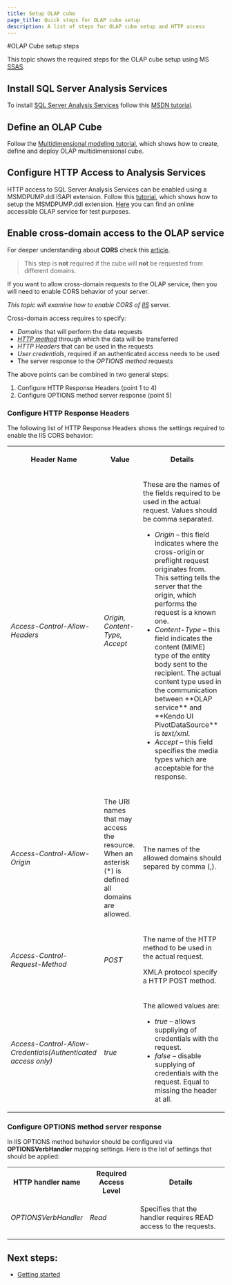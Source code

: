 ```yaml
---
title: Setup OLAP cube
page_title: Quick steps for OLAP cube setup
description: A list of steps for OLAP cube setup and HTTP access
---
```


#OLAP Cube setup steps

This topic shows the required steps for the OLAP cube setup using MS [SSAS](http://technet.microsoft.com/en-us/library/ms175609(v=sql.90).aspx).

## Install SQL Server Analysis Services

To install [SQL Server Analysis Services](http://technet.microsoft.com/en-us/library/ms175609(v=sql.90).aspx) follow this [MSDN tutorial](http://msdn.microsoft.com/en-us/library/hh403424(v=sql.110).aspx).

## Define an OLAP Cube
Follow the [Multidimensional modeling tutorial](http://msdn.microsoft.com/en-us/library/ms170208(v=sql.110).aspx), which shows how to create, define and deploy OLAP multidimensional cube.

## Configure HTTP Access to Analysis Services
HTTP access to SQL Server Analysis Services can be enabled using a MSMDPUMP.ddl ISAPI extension. Follow this [tutorial](http://technet.microsoft.com/en-us/library/gg492140.aspx), which shows how to setup the MSMDPUMP.ddl extension. [Here](http://demos.telerik.com/olap/msmdpump.dll) you can find an online accessible OLAP service for test purposes.

## Enable cross-domain access to the OLAP service

For deeper understanding about **CORS** check this [article](https://developer.mozilla.org/en-US/docs/Web/HTTP/Access_control_CORS).

>This step is **not** required if the cube will **not** be requested from different domains.

If you want to allow cross-domain requests to the OLAP service, then you will need to enable CORS behavior of your server.

*This topic will examine how to enable CORS of [IIS](http://www.iis.net/)* server.

Cross-domain access requires to specify:

- *Domains* that will perform the data requests
- *[HTTP method](http://www.w3.org/Protocols/rfc2616/rfc2616-sec9.html)* through which the data will be transferred
- *HTTP Headers* that can be used in the requests
- *User credentials*,  required if an authenticated access needs to be used
- The server response to the *OPTIONS method* requests

The above points can be combined in two general steps:

1. Configure HTTP Response Headers (point 1 to 4)
2. Configure OPTIONS method server response (point 5)

### Configure HTTP Response Headers

The following list of HTTP Response Headers shows the settings required to enable the IIS CORS behavior:

<table>
    <tbody>
        <tr>
            <th>
                <p>Header Name</p>
            </th>
            <th>
                <p>Value</p>
            </th>
            <th>
                <p>Details</p>
            </th>
        </tr>
        <tr>
            <td><em>Access-Control-Allow-Headers</em></td>
            <td><em>Origin, Content-Type, Accept</em></td>
            <td>
                <p>These are the names of the fields required to be used in the actual request. Values should be comma separated.</p>
                <ul>
                    <li><em>Origin</em> – this field indicates where the cross-origin or preflight request originates from. This setting tells the server that the origin, which performs the request is a known one.</li>
                    <li><em>Content-Type</em> – this field indicates the content (MIME) type of the entity body sent to the recipient. The actual content type used in the communication between **OLAP service** and **Kendo UI PivotDataSource** is <em>text/xml</em>.</li>
                    <li><em>Accept</em> – this field specifies the media types which are acceptable for the response.</li>
                </ul>
            </td>
        </tr>
        <tr>
            <td><em>Access-Control-Allow-Origin</em></td>
            <td>
                <p>The URI names that may access the resource. When an asterisk (*) is defined all domains are allowed.</p>
            </td>
            <td>
                <p>The names of the allowed domains should separed by comma (,).</p>
            </td>
        </tr>
        <tr>
            <td><em>Access-Control-Request-Method</em></td>
            <td><em>POST</em></td>
            <td>
                <p>The name of the HTTP method to be used in the actual request.</p>
                <p>XMLA protocol specify a HTTP POST method.</p>
            </td>
        </tr>
        <tr>
            <td><em>Access-Control-Allow-Credentials</em><em>(Authenticated access only)</em></td>
            <td><em>true</em></td>
            <td>
                <p>The allowed values are:</p>
                <ul>
                    <li><em>true</em> – allows suppliying of credentials with the request.</li>
                    <li><em>false</em> – disable supplying of credentials with the request. Equal to missing the header at all.</li>
                </ul>
            </td>
        </tr>
    </tbody>
</table>

### Configure OPTIONS method server response

In IIS OPTIONS method behavior should be configured via **OPTIONSVerbHandler** mapping settings. Here is the list of settings that should be applied:

<table>
    <tbody>
        <tr>
            <th>HTTP handler name</th>
            <th>Required Access Level</th>
            <th>Details</th>
        </tr>
        <tr>
            <td><em>OPTIONSVerbHandler</em></td>
            <td><em>Read</em></td>
            <td>
                <p>Specifies that the handler requires READ access to the requests.</p>
            </td>
        </tr>
    </tbody>
</table>

## Next steps:
- [Getting started](/web/pivotgrid/overview)